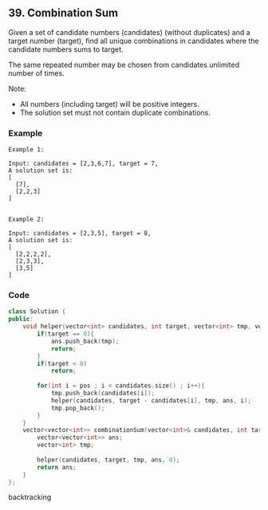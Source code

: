 ## 39. Combination Sum

Given a set of candidate numbers (candidates) (without duplicates) and a target number (target), find all unique combinations in candidates where the candidate numbers sums to target.

The same repeated number may be chosen from candidates unlimited number of times.

Note:

- All numbers (including target) will be positive integers.
- The solution set must not contain duplicate combinations.

### Example
```
Example 1:

Input: candidates = [2,3,6,7], target = 7,
A solution set is:
[
  [7],
  [2,2,3]
]


Example 2:

Input: candidates = [2,3,5], target = 8,
A solution set is:
[
  [2,2,2,2],
  [2,3,3],
  [3,5]
]
```

### Code
```c++
class Solution {
public:
    void helper(vector<int> candidates, int target, vector<int> tmp, vector<vector<int>>& ans, int pos){
        if(target == 0){
            ans.push_back(tmp);
            return;
        }       
        if(target < 0)
            return;
    
        for(int i = pos ; i < candidates.size() ; i++){
            tmp.push_back(candidates[i]);
            helper(candidates, target - candidates[i], tmp, ans, i);
            tmp.pop_back();
        }
    }
    vector<vector<int>> combinationSum(vector<int>& candidates, int target) {
        vector<vector<int>> ans;
        vector<int> tmp;
        
        helper(candidates, target, tmp, ans, 0);
        return ans;
    }
};
```
backtracking 

```c++
```

